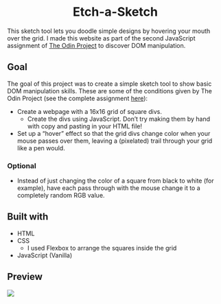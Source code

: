 <h1 align="center">Etch-a-Sketch</h1>

This sketch tool lets you doodle simple designs by hovering your mouth over the grid. I made this website as part of the second JavaScript assignment of [The Odin Project](https://www.theodinproject.com/) to discover DOM manipulation.

## Goal

The goal of this project was to create a simple sketch tool to show basic DOM manipulation skills. These are some of the conditions given by The Odin Project (see the complete assignment [here](https://www.theodinproject.com/lessons/foundations-etch-a-sketch)):
- Create a webpage with a 16x16 grid of square divs.
  - Create the divs using JavaScript. Don’t try making them by hand with copy and pasting in your HTML file!
- Set up a “hover” effect so that the grid divs change color when your mouse passes over them, leaving a (pixelated) trail through your grid like a pen would.

### Optional

- Instead of just changing the color of a square from black to white (for example), have each pass through with the mouse change it to a completely random RGB value. 

## Built with

- HTML
- CSS
  - I used Flexbox to arrange the squares inside the grid
- JavaScript (Vanilla)

## Preview

<img src="./etch-visual.gif"/>
